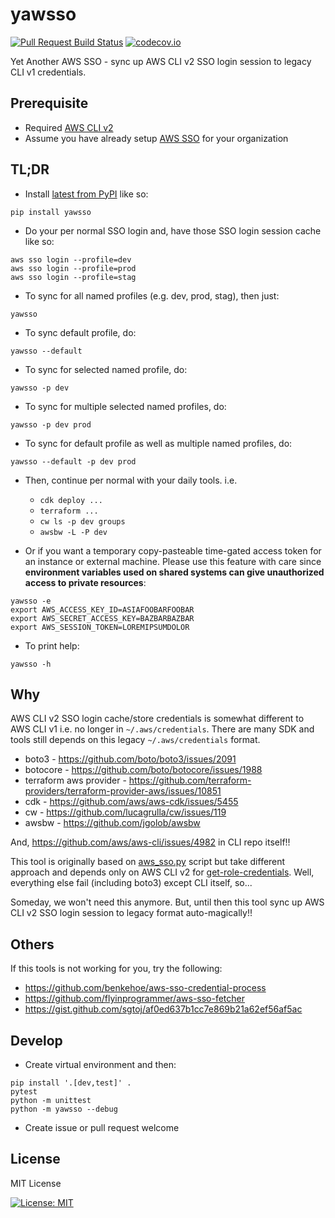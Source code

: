 # yawsso

[![Pull Request Build Status](https://github.com/victorskl/yawsso/workflows/Pull%20Request%20Build/badge.svg)](https://github.com/victorskl/yawsso/actions) [![codecov.io](https://codecov.io/gh/victorskl/yawsso/coverage.svg?branch=master)](https://codecov.io/gh/victorskl/yawsso?branch=master)

Yet Another AWS SSO - sync up AWS CLI v2 SSO login session to legacy CLI v1 credentials.

## Prerequisite

- Required [AWS CLI v2](https://docs.aws.amazon.com/cli/latest/userguide/cli-chap-install.html)
- Assume you have already setup [AWS SSO](https://aws.amazon.com/single-sign-on/) for your organization

## TL;DR

- Install [latest from PyPI](https://pypi.org/project/yawsso/) like so:
```commandline
pip install yawsso
```

- Do your per normal SSO login and, have those SSO login session cache like so:
```commandline
aws sso login --profile=dev
aws sso login --profile=prod
aws sso login --profile=stag
```

- To sync for all named profiles (e.g. dev, prod, stag), then just:
```commandline
yawsso
```

- To sync default profile, do:
```commandline
yawsso --default
```

- To sync for selected named profile, do:
```commandline
yawsso -p dev
```

- To sync for multiple selected named profiles, do:
```commandline
yawsso -p dev prod
```

- To sync for default profile as well as multiple named profiles, do:
```commandline
yawsso --default -p dev prod
```

- Then, continue per normal with your daily tools. i.e. 
    - `cdk deploy ...`
    - `terraform ...`
    - `cw ls -p dev groups`
    - `awsbw -L -P dev` 

- Or if you want a temporary copy-pasteable time-gated access token for an instance or external machine. Please use this feature with care since **environment variables used on shared systems can give unauthorized access to private resources**:

```commandline
yawsso -e
export AWS_ACCESS_KEY_ID=ASIAFOOBARFOOBAR
export AWS_SECRET_ACCESS_KEY=BAZBARBAZBAR
export AWS_SESSION_TOKEN=LOREMIPSUMDOLOR
```

- To print help:
```commandline
yawsso -h
```

## Why

AWS CLI v2 SSO login cache/store credentials is somewhat different to AWS CLI v1 i.e. no longer in `~/.aws/credentials`. There are many SDK and tools still depends on this legacy `~/.aws/credentials` format.

- boto3 - https://github.com/boto/boto3/issues/2091
- botocore - https://github.com/boto/botocore/issues/1988
- terraform aws provider - https://github.com/terraform-providers/terraform-provider-aws/issues/10851
- cdk - https://github.com/aws/aws-cdk/issues/5455
- cw - https://github.com/lucagrulla/cw/issues/119
- awsbw - https://github.com/jgolob/awsbw

And, https://github.com/aws/aws-cli/issues/4982 in CLI repo itself!!

This tool is originally based on [aws_sso.py](https://gist.github.com/sgtoj/af0ed637b1cc7e869b21a62ef56af5ac) script but take different approach and depends only on AWS CLI v2 for [get-role-credentials](https://awscli.amazonaws.com/v2/documentation/api/latest/reference/sso/get-role-credentials.html). Well, everything else fail (including boto3) except CLI itself, so...

Someday, we won't need this anymore. But, until then this tool sync up AWS CLI v2 SSO login session to legacy format auto-magically!!

## Others

If this tools is not working for you, try the following:

- https://github.com/benkehoe/aws-sso-credential-process
- https://github.com/flyinprogrammer/aws-sso-fetcher
- https://gist.github.com/sgtoj/af0ed637b1cc7e869b21a62ef56af5ac

## Develop

- Create virtual environment and then:

```
pip install '.[dev,test]' .
pytest
python -m unittest
python -m yawsso --debug
```

- Create issue or pull request welcome

## License

MIT License

[![License: MIT](https://img.shields.io/badge/License-MIT-yellow.svg)](https://opensource.org/licenses/MIT)

